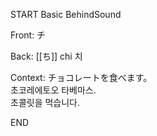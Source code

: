 START
Basic BehindSound

Front:
チ


Back:
[[ち]] chi 치


Context:
チョコレートを食べます。  
초코레에토오 타베마스.  
초콜릿을 먹습니다.  
<!--ID: 1746522691957-->
END